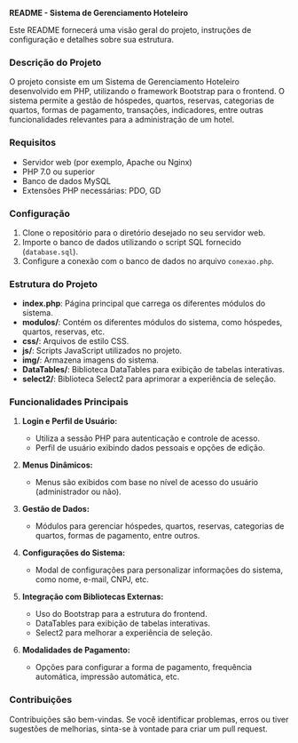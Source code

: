 **README - Sistema de Gerenciamento Hoteleiro**

Este README fornecerá uma visão geral do projeto, instruções de configuração e detalhes sobre sua estrutura.

### Descrição do Projeto
O projeto consiste em um Sistema de Gerenciamento Hoteleiro desenvolvido em PHP, utilizando o framework Bootstrap para o frontend. O sistema permite a gestão de hóspedes, quartos, reservas, categorias de quartos, formas de pagamento, transações, indicadores, entre outras funcionalidades relevantes para a administração de um hotel.

### Requisitos
- Servidor web (por exemplo, Apache ou Nginx)
- PHP 7.0 ou superior
- Banco de dados MySQL
- Extensões PHP necessárias: PDO, GD

### Configuração
1. Clone o repositório para o diretório desejado no seu servidor web.
2. Importe o banco de dados utilizando o script SQL fornecido (`database.sql`).
3. Configure a conexão com o banco de dados no arquivo `conexao.php`.

### Estrutura do Projeto
- **index.php**: Página principal que carrega os diferentes módulos do sistema.
- **modulos/**: Contém os diferentes módulos do sistema, como hóspedes, quartos, reservas, etc.
- **css/**: Arquivos de estilo CSS.
- **js/**: Scripts JavaScript utilizados no projeto.
- **img/**: Armazena imagens do sistema.
- **DataTables/**: Biblioteca DataTables para exibição de tabelas interativas.
- **select2/**: Biblioteca Select2 para aprimorar a experiência de seleção.

### Funcionalidades Principais
1. **Login e Perfil de Usuário:**
   - Utiliza a sessão PHP para autenticação e controle de acesso.
   - Perfil de usuário exibindo dados pessoais e opções de edição.

2. **Menus Dinâmicos:**
   - Menus são exibidos com base no nível de acesso do usuário (administrador ou não).

3. **Gestão de Dados:**
   - Módulos para gerenciar hóspedes, quartos, reservas, categorias de quartos, formas de pagamento, entre outros.

4. **Configurações do Sistema:**
   - Modal de configurações para personalizar informações do sistema, como nome, e-mail, CNPJ, etc.

5. **Integração com Bibliotecas Externas:**
   - Uso do Bootstrap para a estrutura do frontend.
   - DataTables para exibição de tabelas interativas.
   - Select2 para melhorar a experiência de seleção.

6. **Modalidades de Pagamento:**
   - Opções para configurar a forma de pagamento, frequência automática, impressão automática, etc.

### Contribuições
Contribuições são bem-vindas. Se você identificar problemas, erros ou tiver sugestões de melhorias, sinta-se à vontade para criar um pull request.
